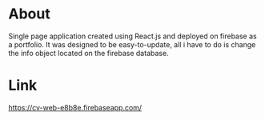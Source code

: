 # About
Single page application created using React.js and deployed on firebase as a portfolio. It was designed to be easy-to-update, all i have to do is change the info object located on the firebase database.

# Link
https://cv-web-e8b8e.firebaseapp.com/
